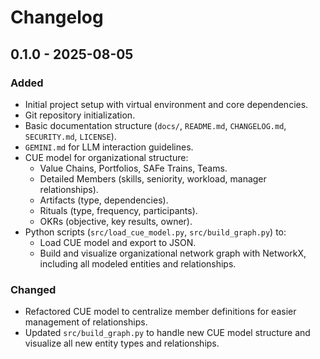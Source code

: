 # Changelog

## 0.1.0 - 2025-08-05

### Added
- Initial project setup with virtual environment and core dependencies.
- Git repository initialization.
- Basic documentation structure (`docs/`, `README.md`, `CHANGELOG.md`, `SECURITY.md`, `LICENSE`).
- `GEMINI.md` for LLM interaction guidelines.
- CUE model for organizational structure:
    - Value Chains, Portfolios, SAFe Trains, Teams.
    - Detailed Members (skills, seniority, workload, manager relationships).
    - Artifacts (type, dependencies).
    - Rituals (type, frequency, participants).
    - OKRs (objective, key results, owner).
- Python scripts (`src/load_cue_model.py`, `src/build_graph.py`) to:
    - Load CUE model and export to JSON.
    - Build and visualize organizational network graph with NetworkX, including all modeled entities and relationships.

### Changed
- Refactored CUE model to centralize member definitions for easier management of relationships.
- Updated `src/build_graph.py` to handle new CUE model structure and visualize all new entity types and relationships.

